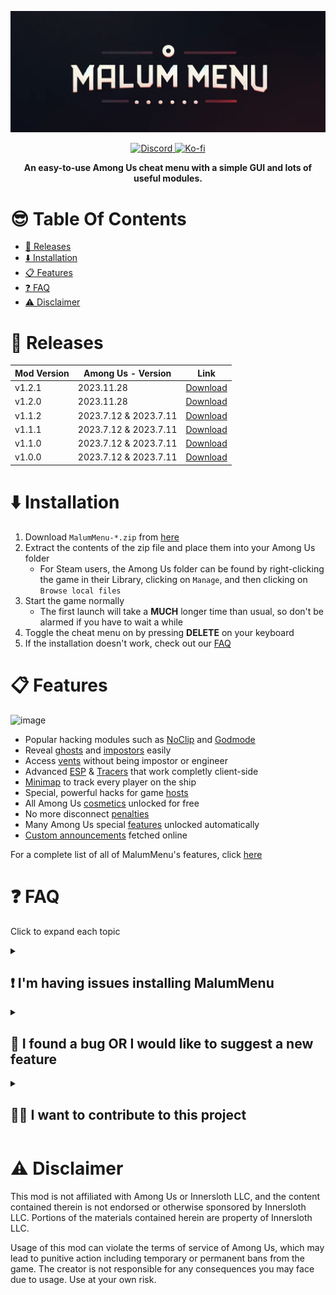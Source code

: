 
<p align="center">
  <img src="./logo.png">
</p>


<p align="center">
  <a href="https://discord.gg/YYcYf88jAb">
    <img src="https://img.shields.io/badge/Join%20us%20on-Discord-blue?style=flat&logo=discord" alt="Discord">
  </a>
  <a href="https://ko-fi.com/scp222thj">
    <img src="https://img.shields.io/badge/Support%20me%20on-Ko--fi-ff5f5f?style=flat&logo=ko-fi" alt="Ko-fi">
  </a>
</p>

<p align="center">
<b>An easy-to-use Among Us cheat menu with a simple GUI and lots of useful modules. </b>


# 😎 Table Of Contents
- [🎁 Releases](#-releases)
- [⬇️ Installation](#️-installation)
- [📋 Features](#-features)
- [❓ FAQ](#-faq)
- [⚠️ Disclaimer](#️-disclaimer)

# 🎁 Releases
| Mod Version| Among Us - Version | Link |
|----------|-------------|-----------------|
| v1.2.1 | 2023.11.28 | [Download](https://github.com/scp222thj/MalumMenu/releases/download/v1.2.1/MalumMenu-1.2.1.zip) |
| v1.2.0 | 2023.11.28 | [Download](https://github.com/scp222thj/MalumMenu/releases/download/v1.2.0/MalumMenu-1.2.0.zip) |
| v1.1.2 | 2023.7.12 & 2023.7.11 | [Download](https://github.com/scp222thj/MalumMenu/releases/download/v1.1.2/MalumMenu-1.1.2.zip) |
| v1.1.1 | 2023.7.12 & 2023.7.11 | [Download](https://github.com/scp222thj/MalumMenu/releases/download/v1.1.1/MalumMenu-1.1.1.zip) |
| v1.1.0 | 2023.7.12 & 2023.7.11 | [Download](https://github.com/scp222thj/MalumMenu/releases/download/v1.1.0/MalumMenu-1.1.0.zip) |
| v1.0.0 | 2023.7.12 & 2023.7.11 | [Download](https://github.com/scp222thj/MalumMenu/releases/download/v1.0.0/MalumMenu-1.0.0.zip) |


# ⬇️ Installation

1. Download `MalumMenu-*.zip` from [here](https://github.com/scp222thj/MalumMenu/releases/latest)
2. Extract the contents of the zip file and place them into your Among Us folder
    - For Steam users, the Among Us folder can be found by right-clicking the game in their Library, clicking on `Manage`, and then clicking on `Browse local files`
3. Start the game normally
    - The first launch will take a **MUCH** longer time than usual, so don't be alarmed if you have to wait a while
4. Toggle the cheat menu on by pressing **DELETE** on your keyboard
5. If the installation doesn't work, check out our [FAQ](#im-having-issues-installing-malummenu)

# 📋 Features

<img width="550" alt="image" src="https://cdn.discordapp.com/attachments/1097928762324168744/1133767845558362202/image.png">

- Popular hacking modules such as [NoClip](https://github.com/scp222thj/MalumMenu/blob/main/FEATURES.md#noclip) and [Godmode](https://github.com/scp222thj/MalumMenu/blob/main/FEATURES.md#godmode)
- Reveal [ghosts](https://github.com/scp222thj/MalumMenu/blob/main/FEATURES.md#seeghosts) and [impostors](https://github.com/scp222thj/MalumMenu/blob/main/FEATURES.md#seeroles) easily
- Access [vents](https://github.com/scp222thj/MalumMenu/blob/main/FEATURES.md#usevents) without being impostor or engineer
- Advanced [ESP](https://github.com/scp222thj/MalumMenu/blob/main/FEATURES.md#esp) & [Tracers](https://github.com/scp222thj/MalumMenu/blob/main/FEATURES.md#tracers) that work completly client-side
- [Minimap](https://github.com/scp222thj/MalumMenu/blob/main/FEATURES.md#minimap) to track every player on the ship
- Special, powerful hacks for game [hosts](https://github.com/scp222thj/MalumMenu/blob/main/FEATURES.md#host-only)
- All Among Us [cosmetics](https://github.com/scp222thj/MalumMenu/blob/main/FEATURES.md#freecosmetics) unlocked for free
- No more disconnect [penalties](https://github.com/scp222thj/MalumMenu/blob/main/FEATURES.md#avoidpenalties)
- Many Among Us special [features](https://github.com/scp222thj/MalumMenu/blob/main/FEATURES.md#unlockfeatures) unlocked automatically
- [Custom announcements](https://github.com/scp222thj/MalumMenu/blob/main/FEATURES.md#malumnews) fetched online

For a complete list of all of MalumMenu's features, click [here](https://github.com/scp222thj/MalumMenu/blob/main/FEATURES.md)

# ❓ FAQ
Click to expand each topic
<details>
  <summary><h2>❗ I'm having issues installing MalumMenu</h2></summary>

First of all, make sure you are running the most recent version of Among Us (`2023.11.28`) with the most recent version of MalumMenu (`v1.2.1`)

Also, check if your platform is officially supported:

- ✅ Steam
- ✅ Itch.io
- ✅ Epic Games Launcher
- ❌ Microsoft Store
- ❌ Cracked
- ❌ iOS App Store & Google Play
- ❌ PS & Switch & Xbox

Make sure you followed the installation guide precisely. This is what your `Among Us` folder should look like after a successful installation:

<img src="https://cdn.discordapp.com/attachments/1097928762324168744/1189514291993387098/image.png" alt="drawing" width="550"/>

Some antiviruses might cause issues when installing the mod, so consider temporarily deactivating your antivirus if the game isn't booting after installation.

After successfully installing MalumMenu for the first time, it will take **MUCH** longer than usual for the game to load. This is completly normal and expected behaviour, so don't be alarmed if you have to wait a while.

If you are still having issues, feel free to open a new Github issue [here](https://github.com/scp222thj/MalumMenu/issues/new), or you can ask for help in our Discord server: [discord.gg/YYcYf88jAb](https://discord.gg/YYcYf88jAb)
</details>

<details>
  <summary><h2>👾 I found a bug OR I would like to suggest a new feature</h2></summary>

To let me know, you can open a new Github issue [here](https://github.com/scp222thj/MalumMenu/issues/new), or you can discuss it on our Discord server: [discord.gg/YYcYf88jAb](https://discord.gg/YYcYf88jAb)

If you want, you can also contribute to the project and implement the change yourself by making a pull request. All contributions are welcome!
</details>

<details>
  <summary><h2>👨‍💻 I want to contribute to this project</h2></summary>
  
To get started, I suggest you first learn about the basics of C# and Unity, since that's what Among Us is written in. There are plenty of tutorials out there to help you with that.

You should also learn about Github forking and pull requests, since you will need to use those to make any contributions to the project. [Here](https://docs.github.com/en/get-started/exploring-projects-on-github/contributing-to-a-project) is the official documentation on the topic.

Then, I suggest you learn about Among Us modding in general. In this project, I use BepInEx and Harmony to patch the game, so I suggest you take a look at [this](https://docs.reactor.gg) great guide to learn how to work with those. 

Here are some other useful resources:

- The [Reactor](https://reactor.gg/discord) discord server
    - A great community of Among Us modders where you can ask questions and get help
    - Here you can also find the most recent decompiled Among Us assemblies (the DLL files in `#resources` channel). I suggest using [dnSpy](https://github.com/dnSpy/dnSpy/releases/latest) to go through these.

- [AUWiki](https://auwiki.duikbo.at) & [sus.wiki](https://github.com/roobscoob/among-us-protocol)
    - Useful resources to learn more about the Among Us network protocol 
    - Keep in mind that both these resources are slightly outdated
</details>


# ⚠️ Disclaimer

This mod is not affiliated with Among Us or Innersloth LLC, and the content contained therein is not endorsed or otherwise sponsored by Innersloth LLC. Portions of the materials contained herein are property of Innersloth LLC. 

Usage of this mod can violate the terms of service of Among Us, which may lead to punitive action including temporary or permanent bans from the game. The creator is not responsible for any consequences you may face due to usage. Use at your own risk.
